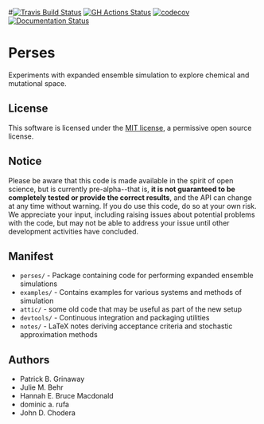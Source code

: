 #[![Travis Build Status](https://travis-ci.org/choderalab/perses.svg?branch=master)](https://travis-ci.org/choderalab/perses/branches)
[![GH Actions Status](https://github.com/choderalab/perses/workflows/CI/badge.svg)](https://github.com/choderalab/perses/actions?query=branch%3Amaster)
[![codecov](https://codecov.io/gh/choderalab/perses/branch/master/graph/badge.svg)](https://codecov.io/gh/choderalab/perses/branch/master)
[![Documentation Status](https://readthedocs.org/projects/perses/badge/?version=latest)](http://perses.readthedocs.io/en/latest/?badge=latest)

# Perses

Experiments with expanded ensemble simulation to explore chemical and mutational space.

## License
This software is licensed under the [MIT license](https://opensource.org/licenses/MIT), a permissive open source license.

## Notice

Please be aware that this code is made available in the spirit of open science, but is currently pre-alpha--that is,
**it is not guaranteed to be completely tested or provide the correct results**, and the API can change at any time
without warning. If you do use this code, do so at your own risk. We appreciate your input, including raising issues
about potential problems with the code, but may not be able to address your issue until other development activities
have concluded.

## Manifest

* `perses/` - Package containing code for performing expanded ensemble simulations
* `examples/` - Contains examples for various systems and methods of simulation
* `attic/` - some old code that may be useful as part of the new setup
* `devtools/` - Continuous integration and packaging utilities
* `notes/` - LaTeX notes deriving acceptance criteria and stochastic approximation methods

## Authors

* Patrick B. Grinaway
* Julie M. Behr
* Hannah E. Bruce Macdonald
* dominic a. rufa
* John D. Chodera
